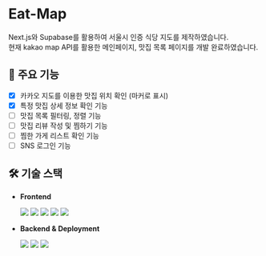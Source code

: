 # Eat-Map

Next.js와 Supabase를 활용하여 서울시 인증 식당 지도를 제작하였습니다. <br/>
현재 kakao map API를 활용한 메인페이지, 맛집 목록 페이지를 개발 완료하였습니다.

## 🌟 주요 기능

+ [x] 카카오 지도를 이용한 맛집 위치 확인 (마커로 표시)
+ [x] 특정 맛집 상세 정보 확인 기능
+ [ ] 맛집 목록 필터링, 정렬 기능
+ [ ] 맛집 리뷰 작성 및 찜하기 기능
+ [ ] 찜한 가게 리스트 확인 기능
+ [ ] SNS 로그인 기능

## 🛠️ 기술 스택
- **Frontend**
  <p display="inline-block">
  	<img src="https://img.shields.io/badge/next.js-000000?style=flat&logo=nextdotjs&logoColor=white" />
  	<img src="https://img.shields.io/badge/typescript-3178C6?style=flat&logo=typescript&logoColor=white" />
    <img src="https://img.shields.io/badge/recoil-3578E5?style=flat&logo=recoil&logoColor=white" />
    <img src="https://img.shields.io/badge/reactquery-FF4154?style=flat&logo=reactquery&logoColor=white" />
    <img src="https://img.shields.io/badge/tailwindcss-06B6D4?style=flat&logo=tailwindcss&logoColor=white" />
  </p>

- **Backend & Deployment**
  <p display="inline-block">
    <img src="https://img.shields.io/badge/supabase-3FCF8E?style=flat&logo=supabase&logoColor=white" />
    <img src="https://img.shields.io/badge/prisma-2D3748?style=flat&logo=prisma&logoColor=white" />
    <img src="https://img.shields.io/badge/vercel-000000?style=flat&logo=vercel&logoColor=white" />
  </p>
